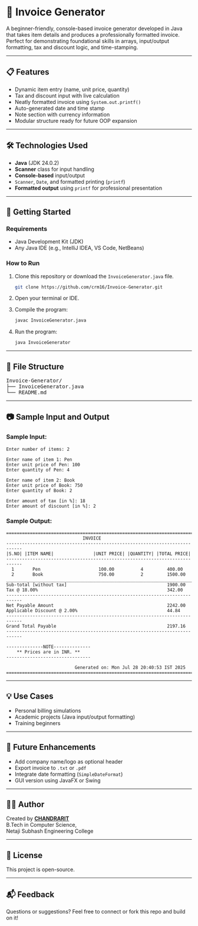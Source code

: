 # 🧾 Invoice Generator 

A beginner-friendly, console-based invoice generator developed in Java that takes item details and produces a professionally formatted invoice. Perfect for demonstrating foundational skills in arrays, input/output formatting, tax and discount logic, and time-stamping.

---

## 📋 Features

- Dynamic item entry (name, unit price, quantity)
- Tax and discount input with live calculation
- Neatly formatted invoice using `System.out.printf()`
- Auto-generated date and time stamp
- Note section with currency information
- Modular structure ready for future OOP expansion

---

## 🛠️ Technologies Used

- **Java** (JDK 24.0.2)
- **Scanner** class for input handling
- **Console-based** input/output
- `Scanner`, `Date`, and formatted printing (`printf`)
- **Formatted output** using `printf` for professional presentation  

---

## 🚀 Getting Started

### Requirements
- Java Development Kit (JDK)
- Any Java IDE (e.g., IntelliJ IDEA, VS Code, NetBeans)

### How to Run

1. Clone this repository or download the `InvoiceGenerator.java` file.  

   ```bash
   git clone https://github.com/crm16/Invoice-Generator.git  
3. Open your terminal or IDE.
4. Compile the program:
   ```bash
   javac InvoiceGenerator.java  
5. Run the program:
   ```bash
   java InvoiceGenerator  

---

## 📂 File Structure
<pre>
Invoice-Generator/  
├── InvoiceGenerator.java  
└── README.md  
</pre>  

---

## 📷 Sample Input and Output

### Sample Input:  

    Enter number of items: 2  

    Enter name of item 1: Pen  
    Enter unit price of Pen: 100  
    Enter quantity of Pen: 4  

    Enter name of item 2: Book  
    Enter unit price of Book: 750  
    Enter quantity of Book: 2  

    Enter amount of tax [in %]: 18  
    Enter amount of discount [in %]: 2  

### Sample Output:
    
    ============================================================================
                                 INVOICE
    ----------------------------------------------------------------------------
    |S.NO| |ITEM NAME|               |UNIT PRICE| |QUANTITY| |TOTAL PRICE|
    ----------------------------------------------------------------------------
      1       Pen                      100.00          4         400.00
      2       Book                     750.00          2         1500.00
    ____________________________________________________________________________
    Sub-total [without tax]                                      1900.00
    Tax @ 18.00%                                                 342.00
    ----------------------------------------------------------------------------
    Net Payable Amount                                           2242.00
    Applicable Discount @ 2.00%                                  44.84
    ----------------------------------------------------------------------------
    Grand Total Payable                                          2197.16
    ----------------------------------------------------------------------------

    --------------NOTE--------------
        ** Prices are in INR. **
    --------------------------------

                              Generated on: Mon Jul 28 20:40:53 IST 2025
    ============================================================================

---

## 💡 Use Cases
- Personal billing simulations
- Academic projects (Java input/output formatting)
- Training beginners

---

## 📌 Future Enhancements

- Add company name/logo as optional header
- Export invoice to `.txt` or `.pdf`
- Integrate date formatting (`SimpleDateFormat`)
- GUI version using JavaFX or Swing

---

## 🧑‍💻 Author

Created by [**CHANDRARIT**](https://github.com/crm16)  
B.Tech in Computer Science,  
Netaji Subhash Engineering College  

---

## 📄 License
This project is open-source.

---

## 📬 Feedback
Questions or suggestions? Feel free to connect or fork this repo and build on it!
